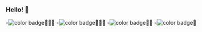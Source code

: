 ### Hello! 👋

-![color badge](https://img.shields.io/badge/Skill-PYTHON-red)🌟🌟🌟
-![color badge](https://img.shields.io/badge/Skill-pytorch-orange)🌟🌟🌟
-![color badge](https://img.shields.io/badge/Skill-MySQL-green)🌟🌟
-![color badge](https://img.shields.io/badge/Skill-JAVA-blue)🌟

<!--
**dmswl0707/dmswl0707** is a ✨ _special_ ✨ repository because its `README.md` (this file) appears on your GitHub profile.

Here are some ideas to get you started:

- 🔭 I’m currently working on ...
- 🌱 I’m currently learning ...
- 👯 I’m looking to collaborate on ...
- 🤔 I’m looking for help with ...
- 💬 Ask me about ...
- 📫 How to reach me: ...
- 😄 Pronouns: ...
- ⚡ Fun fact: ...
-->
